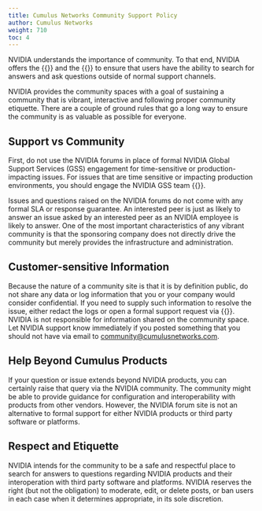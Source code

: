 ```yaml
---
title: Cumulus Networks Community Support Policy
author: Cumulus Networks
weight: 710
toc: 4
---
```


NVIDIA understands the importance of community. To that end, NVIDIA offers the {{<exlink url="https://forums.developer.nvidia.com/c/infrastructure/369" text="NVIDIA Infrastructure and Networking Forums">}} and the {{<exlink url="https://slack.cumulusnetworks.com/" text="NVIDIA Slack Community">}} to ensure that users have the ability to search for answers and ask questions outside of normal support channels.

NVIDIA provides the community spaces with a goal of sustaining a community that is vibrant, interactive and following proper community etiquette. There are a couple of ground rules that go a long way to ensure the community is as valuable as possible for everyone.

## Support vs Community

First, do not use the NVIDIA forums in place of formal NVIDIA Global Support Services (GSS) engagement for time-sensitive or production-impacting issues. For issues that are time sensitive or impacting production environments, you should engage the NVIDIA GSS team {{<exlink url="https://support.mellanox.com/s/contact-support-page" text="here">}}.

Issues and questions raised on the NVIDIA forums do not come with any formal SLA or response guarantee. An interested peer is just as likely to answer an issue asked by an interested peer as an NVIDIA employee is likely to answer. One of the most important characteristics of any vibrant community is that the sponsoring company does not directly drive the community but merely provides the infrastructure and administration.
<!-- vale off -->
## Customer-sensitive Information
<!-- vale on -->
Because the nature of a community site is that it is by definition public, do not share any data or log information that you or your company would consider confidential. If you need to supply such information to resolve the issue, either redact the logs or open a formal support request via {{<exlink url="https://support.mellanox.com/s/contact-support-page" text="the Support Overview page">}}. NVIDIA is not responsible for information shared on the community space. Let NVIDIA support know immediately if you posted something that you should not have via email to <community@cumulusnetworks.com>.

## Help Beyond Cumulus Products

If your question or issue extends beyond NVIDIA products, you can certainly raise that query via the NVIDIA community. The community might be able to provide guidance for configuration and interoperability with products from other vendors. However, the NVIDIA forum site is not an alternative to formal support for either NVIDIA products or third party software or platforms.

## Respect and Etiquette

NVIDIA intends for the community to be a safe and respectful place to search for answers to questions regarding NVIDIA products and their interoperation with third party software and platforms. NVIDIA reserves the right (but not the obligation) to moderate, edit, or delete posts, or ban users in each case when it determines appropriate, in its sole discretion.
